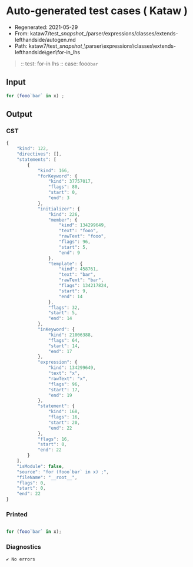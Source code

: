 # Auto-generated test cases ( Kataw )
- Regenerated: 2021-05-29
- From: kataw7/test\__snapshot__/parser/expressions/classes/extends-lefthandside/autogen.md
- Path: kataw7/test\__snapshot__\parser\expressions\classes\extends-lefthandside\gen\for-in_lhs
> :: test: for-in lhs
> :: case: fooo`bar`
## Input

`````js
for (fooo`bar` in x) ;
`````
## Output

### CST

```javascript
{
    "kind": 122,
    "directives": [],
    "statements": [
        {
            "kind": 166,
            "forKeyword": {
                "kind": 37757017,
                "flags": 80,
                "start": 0,
                "end": 3
            },
            "initializer": {
                "kind": 226,
                "member": {
                    "kind": 134299649,
                    "text": "fooo",
                    "rawText": "fooo",
                    "flags": 96,
                    "start": 5,
                    "end": 9
                },
                "template": {
                    "kind": 458761,
                    "text": "bar",
                    "rawText": "bar",
                    "flags": 134217824,
                    "start": 9,
                    "end": 14
                },
                "flags": 32,
                "start": 5,
                "end": 14
            },
            "inKeyword": {
                "kind": 21006388,
                "flags": 64,
                "start": 14,
                "end": 17
            },
            "expression": {
                "kind": 134299649,
                "text": "x",
                "rawText": "x",
                "flags": 96,
                "start": 17,
                "end": 19
            },
            "statement": {
                "kind": 168,
                "flags": 16,
                "start": 20,
                "end": 22
            },
            "flags": 16,
            "start": 0,
            "end": 22
        }
    ],
    "isModule": false,
    "source": "for (fooo`bar` in x) ;",
    "fileName": "__root__",
    "flags": 0,
    "start": 0,
    "end": 22
}
```

### Printed

```javascript

for (fooo`bar` in x);
```

### Diagnostics

```javascript
✔ No errors
```

